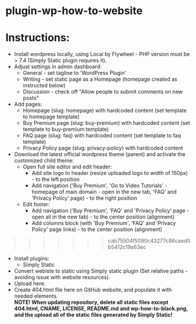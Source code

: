 # plugin-wp-how-to-website

# Instructions:
- Install wordpress locally, using Local by Flywheel - PHP version must be > 7.4 (Simply Static plugin requires it).
- Adjust settings in admin dashboard:
  - General - set tagline to 'WordPress Plugin'
  - Writing - set static page as a Homepage (homepage created as instructed below)
  - Discussion - check off "Allow people to submit comments on new posts"
- Add pages:
  - Homepage (slug: homepage) with hardcoded content (set template to homepage template)
  - Buy Premium page (slug: buy-premium) with hardcoded content (set template to buy-premium template)
  - FAQ page (slug: faq) with hardcoded content (set template to faq template)
  - Privacy Policy page (slug: privacy-policy) with hardcoded content
- Download the latest official wordpress theme (parent) and activate the customized child theme:
  - Open full site editor and edit header:
    - Add site logo to header (resize uploaded logo to width of 150px) - to the left position
    - Add navigation ('Buy Premium', 'Go to Video Tutorials' - homepage of main domain - open in the new tab, 'FAQ' and 'Privacy Policy' page) - to the right position
  - Edit footer:
    - Add navigation ('Buy Premium', 'FAQ' and 'Privacy Policy' page - open all in the new tab) - to the center position (alignment)
    - Add columns block (with 'Buy Premium', 'FAQ' and 'Privacy Policy' page links) - to the center position (alignment)
>>>>>>> cab75504f5090c43277c86caed0b5412c19a63ec
- Install plugins:
  - Simply Static
- Convert webiste to static using Simply static plugin (Set relative paths - avoiding issue with website resources).
- Upload here.
- Create 404.html file here on GitHub website, and populate it with needed elements. <br>
<b>NOTE! When updating repository, delete all static files except 404.html, CNAME, LICENSE, README.md and wp-how-to-black.png, and the upload all of the static files generated by Simply Static!</b>

